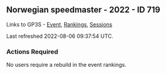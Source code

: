 ## Norwegian speedmaster - 2022 - ID 719

Links to GP3S - [Event](https://www.gps-speedsurfing.com/default.aspx?mnu=event&val=719), [Rankings](https://www.gps-speedsurfing.com/default.aspx?mnu=eventranking&val=719), [Sessions](https://www.gps-speedsurfing.com/default.aspx?mnu=eventsessions&val=719)

Last refreshed 2022-08-06 09:37:54 UTC.

### Actions Required

No users require a rebuild in the event rankings.

